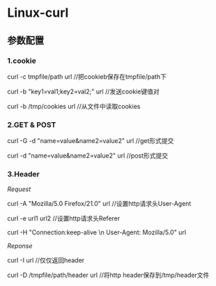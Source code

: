 # Linux-curl

## 参数配置

### 1.cookie

curl -c tmpfile/path url //把cookieb保存在tmpfile/path下

curl -b "key1=val1;key2=val2;" url  //发送cookie键值对

curl -b /tmp/cookies url //从文件中读取cookies

### 2.GET & POST

curl -G -d "name=value&name2=value2" url //get形式提交

curl -d "name=value&name2=value2" url //post形式提交

### 3.Header

*Request*

curl -A "Mozilla/5.0 Firefox/21.0" url //设置http请求头User-Agent

curl -e url1 url2     //设置http请求头Referer

curl -H "Connection:keep-alive \n User-Agent: Mozilla/5.0" url

*Reponse*

curl -I url //仅仅返回header

curl -D /tmpfile/path/header url //将http header保存到/tmp/header文件